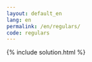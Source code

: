 ```yaml
---
layout: default_en
lang: en
permalink: /en/regulars/
code: regulars
---
```

{% include solution.html %}
